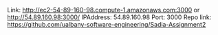 Link: http://ec2-54-89-160-98.compute-1.amazonaws.com:3000 or http://54.89.160.98:3000/ 
IPAddress: 54.89.160.98
Port: 3000
Repo link: https://github.com/ualbany-software-engineering/Sadia-Assignment2